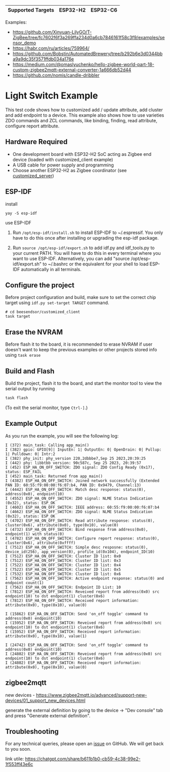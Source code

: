 | Supported Targets | ESP32-H2 | ESP32-C6 |
| ----------------- | -------- | -------- |


Examples:
- https://github.com/Xinyuan-LilyGO/T-ZigBee/tree/fc7602f6f3a269ffa234d0a6cb7846161f58c3f9/examples/sensor_demo
- https://habr.com/ru/articles/759964/
- https://github.com/Bobstin/AutomatedBrewery/tree/b292b6e3d0344bba9a9dc35f3571ffdb034a176e
- https://medium.com/@omaslyuchenko/hello-zigbee-world-part-18-custom-zigbee2mqtt-external-converter-1a666db52d44
- https://github.com/nomis/candle-dribbler

# Light Switch Example 

This test code shows how to customized add / update attribute, add cluster and add endpoint to a device. This example also shows how to use varieties ZDO commands and ZCL commands, like binding, finding, read attribute, configure report attribute.

## Hardware Required

* One development board with ESP32-H2 SoC acting as Zigbee end device (loaded with customized_client example)
* A USB cable for power supply and programming
* Choose another ESP32-H2 as Zigbee coordinator (see [customized_server](../customized_server/))


## ESP-IDF


install
```
yay -S esp-idf
```

use ESP-IDF

1. Run ```/opt/esp-idf/install.sh``` to install ESP-IDF to ~/.espressif.
   You only have to do this once after installing or upgrading
   the esp-idf package.

2. Run ```source /opt/esp-idf/export.sh``` to add idf.py and idf_tools.py
   to your current PATH. You will have to do this in every terminal
   where you want to use ESP-IDF. Alternatively, you can add
   "source /opt/esp-idf/export.sh" to ~/.bashrc or the equivalent for
   your shell to load ESP-IDF automatically in all terminals.


## Configure the project

Before project configuration and build, make sure to set the correct chip target using `idf.py set-target TARGET` command.

```
# cd beesendsor/customized_client
task target
```

## Erase the NVRAM 

Before flash it to the board, it is recommended to erase NVRAM if user doesn't want to keep the previous examples or other projects stored info 
using `task erase`

## Build and Flash

Build the project, flash it to the board, and start the monitor tool to view the serial output by running 

```bash
task flash
```

(To exit the serial monitor, type ``Ctrl-]``.)

## Example Output

As you run the example, you will see the following log:

```
I (372) main_task: Calling app_main()
I (382) gpio: GPIO[9]| InputEn: 1| OutputEn: 0| OpenDrain: 0| Pullup: 1| Pulldown: 0| Intr:2 
I (382) phy_init: phy_version 220,2dbbbe7,Sep 25 2023,20:39:25
I (442) phy: libbtbb version: 90c587c, Sep 25 2023, 20:39:57
I (452) ESP_HA_ON_OFF_SWITCH: ZDO signal: ZDO Config Ready (0x17), status: ESP_FAIL
I (452) main_task: Returned from app_main()
I (4382) ESP_HA_ON_OFF_SWITCH: Joined network successfully (Extended PAN ID: 60:55:f9:00:00:f6:07:b4, PAN ID: 0x9479, Channel:13)
I (4442) ESP_HA_ON_OFF_SWITCH: Match desc response: status(0), address(0x0), endpoint(10)
I (4552) ESP_HA_ON_OFF_SWITCH: ZDO signal: NLME Status Indication (0x32), status: ESP_OK
I (4602) ESP_HA_ON_OFF_SWITCH: IEEE address: 60:55:f9:00:00:f6:07:b4
I (4662) ESP_HA_ON_OFF_SWITCH: ZDO signal: NLME Status Indication (0x32), status: ESP_OK
I (4702) ESP_HA_ON_OFF_SWITCH: Read attribute response: status(0), cluster(0x6), attribute(0x0), type(0x10), value(0)
I (4732) ESP_HA_ON_OFF_SWITCH: Bind response from address(0x0), endpoint(1) with status(0)
I (4782) ESP_HA_ON_OFF_SWITCH: Configure report response: status(0), cluster(0x6), attribute(0xffff)
I (7512) ESP_HA_ON_OFF_SWITCH: Simple desc resposne: status(0), device_id(256), app_version(0), profile_id(0x104), endpoint_ID(10)
I (7512) ESP_HA_ON_OFF_SWITCH: Cluster ID list: 0x0
I (7512) ESP_HA_ON_OFF_SWITCH: Cluster ID list: 0x3
I (7522) ESP_HA_ON_OFF_SWITCH: Cluster ID list: 0x4
I (7522) ESP_HA_ON_OFF_SWITCH: Cluster ID list: 0x5
I (7532) ESP_HA_ON_OFF_SWITCH: Cluster ID list: 0x6
I (7562) ESP_HA_ON_OFF_SWITCH: Active endpoint response: status(0) and endpoint count(1)
I (7562) ESP_HA_ON_OFF_SWITCH: Endpoint ID List: 10
I (7812) ESP_HA_ON_OFF_SWITCH: Reveived report from address(0x0) src endpoint(10) to dst endpoint(1) cluster(0x6)
I (7812) ESP_HA_ON_OFF_SWITCH: Received report information: attribute(0x0), type(0x10), value(0)

I (15862) ESP_HA_ON_OFF_SWITCH: Send 'on_off toggle' command to address(0x0) endpoint(10)
I (15952) ESP_HA_ON_OFF_SWITCH: Reveived report from address(0x0) src endpoint(10) to dst endpoint(1) cluster(0x6)
I (15952) ESP_HA_ON_OFF_SWITCH: Received report information: attribute(0x0), type(0x10), value(1)

I (24742) ESP_HA_ON_OFF_SWITCH: Send 'on_off toggle' command to address(0x0) endpoint(10)
I (24802) ESP_HA_ON_OFF_SWITCH: Reveived report from address(0x0) src endpoint(10) to dst endpoint(1) cluster(0x6)
I (24802) ESP_HA_ON_OFF_SWITCH: Received report information: attribute(0x0), type(0x10), value(0)

```


## zigbee2mqtt

new devices - https://www.zigbee2mqtt.io/advanced/support-new-devices/01_support_new_devices.html

generate the external definition by going to the device -> "Dev console" tab and press "Generate external definition".


## Troubleshooting

For any technical queries, please open an [issue](https://github.com/espressif/esp-zigbee-sdk/issues) on GitHub. We will get back to you soon.

link utile: https://chatgpt.com/share/b611b1b0-cb59-4c38-99e2-1f553ff43e6c
